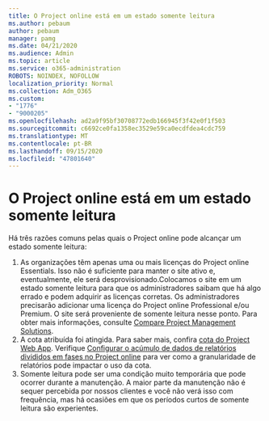 ```yaml
---
title: O Project online está em um estado somente leitura
ms.author: pebaum
author: pebaum
manager: pamg
ms.date: 04/21/2020
ms.audience: Admin
ms.topic: article
ms.service: o365-administration
ROBOTS: NOINDEX, NOFOLLOW
localization_priority: Normal
ms.collection: Adm_O365
ms.custom:
- "1776"
- "9000205"
ms.openlocfilehash: ad2a9f95bf30708772edb166945f3f42e0f1f503
ms.sourcegitcommit: c6692ce0fa1358ec3529e59ca0ecdfdea4cdc759
ms.translationtype: MT
ms.contentlocale: pt-BR
ms.lasthandoff: 09/15/2020
ms.locfileid: "47801640"
---
```

# <a name="project-online-is-in-a-read-only-state"></a>O Project online está em um estado somente leitura

Há três razões comuns pelas quais o Project online pode alcançar um estado somente leitura:

1. As organizações têm apenas uma ou mais licenças do Project online Essentials. Isso não é suficiente para manter o site ativo e, eventualmente, ele será desprovisionado.Colocamos o site em um estado somente leitura para que os administradores saibam que há algo errado e podem adquirir as licenças corretas. Os administradores precisarão adicionar uma licença do Project online Professional e/ou Premium. O site será proveniente de somente leitura nesse ponto. Para obter mais informações, consulte [Compare Project Management Solutions](https://products.office.com/project/compare-microsoft-project-management-software?tab=1).
2. A cota atribuída foi atingida. Para saber mais, confira [cota do Project Web App](https://docs.microsoft.com/projectonline/tune-project-online-performance#project-web-app-quota). Verifique [Configurar o acúmulo de dados de relatórios divididos em fases no Project online](https://docs.microsoft.com/ProjectOnline/configure-rollup-of-timephased-reporting-data-in-project-online) para ver como a granularidade de relatórios pode impactar o uso da cota.
3. Somente leitura pode ser uma condição muito temporária que pode ocorrer durante a manutenção. A maior parte da manutenção não é sequer percebida por nossos clientes e você não verá isso com frequência, mas há ocasiões em que os períodos curtos de somente leitura são experientes.
